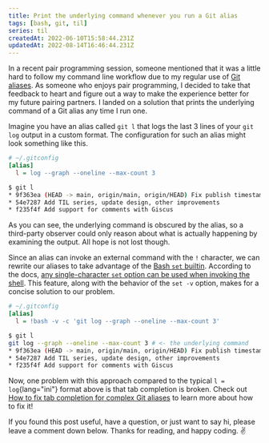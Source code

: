 ```yaml
---
title: Print the underlying command whenever you run a Git alias
tags: [bash, git, til]
series: til
createdAt: 2022-06-10T15:58:44.231Z
updatedAt: 2022-08-14T16:46:44.231Z
---
```


In a recent pair programming session, someone mentioned that it was a little hard to follow my command line workflow due to my regular use of [Git aliases](https://git-scm.com/book/en/v2/Git-Basics-Git-Aliases). As someone who enjoys pair programming, I decided to take that feedback to heart and figure out a way to make the experience better for my future pairing partners. I landed on a solution that prints the underlying command of a Git alias any time I run one.

<!-- more -->

Imagine you have an alias called `git l` that logs the last 3 lines of your `git log` output in a custom format. The configuration for such an alias might look something like this.

```ini
# ~/.gitconfig
[alias]
  l = log --graph --oneline --max-count 3
```

```bash
$ git l
* 9f363ea (HEAD -> main, origin/main, origin/HEAD) Fix publish timestamp
* 54e7287 Add TIL series, update design, other improvements
* f235f4f Add support for comments with Giscus
```

As you can see, the underlying command is obscured by the alias, so a third-party observer could only reason about what is actually happening by examining the output. All hope is not lost though.

Since an alias can invoke an external command with the `!` character, we can rewrite our aliases to take advantage of the [ Bash `set` builtin](https://www.gnu.org/software/bash/manual/bash.html#The-Set-Builtin). According to the docs, [any single-character `set` option can be used when invoking the shell](https://www.gnu.org/software/bash/manual/bash.html#Invoking-Bash). This feature, along with the behavior of the `set -v` option, makes for a concise solution to our problem.

```ini
# ~/.gitconfig
[alias]
  l = !bash -v -c 'git log --graph --oneline --max-count 3'
```

```bash
$ git l
git log --graph --oneline --max-count 3 # <- the underlying command
* 9f363ea (HEAD -> main, origin/main, origin/HEAD) Fix publish timestamp
* 54e7287 Add TIL series, update design, other improvements
* f235f4f Add support for comments with Giscus
```

Now, one problem with this approach compared to the typical `l = log`{lang="ini"} format above is that tab completion is broken. Check out [How to fix tab completion for complex Git aliases](https://voracious.dev/blog/how-to-fix-tab-completion-for-complex-git-aliases) to learn more about how to fix it!

If you found this post useful, have a question, or just want to say hi, please leave a comment down below. Thanks for reading, and happy coding. ✌️
